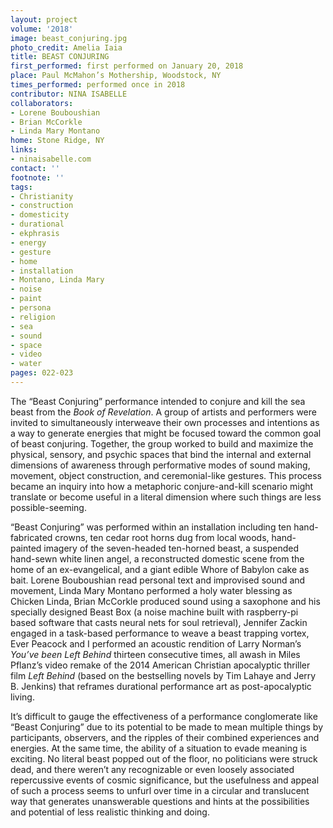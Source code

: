 ```yaml
---
layout: project
volume: '2018'
image: beast_conjuring.jpg
photo_credit: Amelia Iaia
title: BEAST CONJURING
first_performed: first performed on January 20, 2018
place: Paul McMahon’s Mothership, Woodstock, NY
times_performed: performed once in 2018
contributor: NINA ISABELLE
collaborators:
- Lorene Bouboushian
- Brian McCorkle
- Linda Mary Montano
home: Stone Ridge, NY
links:
- ninaisabelle.com
contact: ''
footnote: ''
tags:
- Christianity
- construction
- domesticity
- durational
- ekphrasis
- energy
- gesture
- home
- installation
- Montano, Linda Mary
- noise
- paint
- persona
- religion
- sea
- sound
- space
- video
- water
pages: 022-023
---
```


The “Beast Conjuring” performance intended to conjure and kill the sea beast from the _Book of Revelation_. A group of artists and performers were invited to simultaneously interweave their own processes and intentions as a way to generate energies that might be focused toward the common goal of beast conjuring. Together, the group worked to build and maximize the physical, sensory, and psychic spaces that bind the internal and external dimensions of awareness through performative modes of sound making, movement, object construction, and ceremonial-like gestures. This process became an inquiry into how a metaphoric conjure-and-kill scenario might translate or become useful in a literal dimension where such things are less possible-seeming.

“Beast Conjuring” was performed within an installation including ten hand-fabricated crowns, ten cedar root horns dug from local woods, hand-painted imagery of the seven-headed ten-horned beast, a suspended hand-sewn white linen angel, a reconstructed domestic scene from the home of an ex-evangelical, and a giant edible Whore of Babylon cake as bait. Lorene Bouboushian read personal text and improvised sound and movement, Linda Mary Montano performed a holy water blessing as Chicken Linda, Brian McCorkle produced sound using a saxophone and his specially designed Beast Box (a noise machine built with raspberry-pi based software that casts neural nets for soul retrieval), Jennifer Zackin engaged in a task-based performance to weave a beast trapping vortex, Ever Peacock and I performed an acoustic rendition of Larry Norman’s _You’ve been Left Behind_ thirteen consecutive times, all awash in Miles Pflanz’s video remake of the 2014 American Christian apocalyptic thriller film _Left Behind_ (based on the bestselling novels by Tim Lahaye and Jerry B. Jenkins) that reframes durational performance art as post-apocalyptic living.

It’s difficult to gauge the effectiveness of a performance conglomerate like “Beast Conjuring” due to its potential to be made to mean multiple things by participants, observers, and the ripples of their combined experiences and energies. At the same time, the ability of a situation to evade meaning is exciting. No literal beast popped out of the floor, no politicians were struck dead, and there weren’t any recognizable or even loosely associated repercussive events of cosmic significance, but the usefulness and appeal of such a process seems to unfurl over time in a circular and translucent way that generates unanswerable questions and hints at the possibilities and potential of less realistic thinking and doing.
